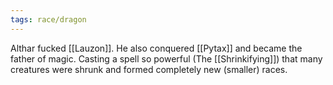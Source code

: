 ```yaml
---
tags: race/dragon
---
```

Althar fucked [[Lauzon]]. He also conquered [[Pytax]] and became the father of magic. Casting a spell so powerful (The [[Shrinkifying]]) that many creatures were shrunk and formed completely new (smaller) races. 